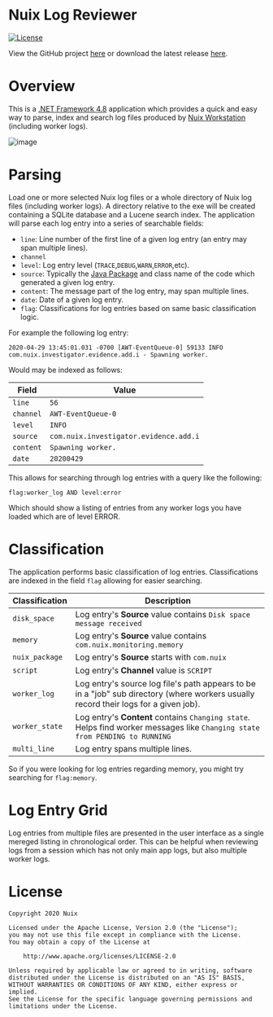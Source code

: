Nuix Log Reviewer
=================

[![License](https://img.shields.io/badge/License-Apache%202.0-blue.svg)](http://www.apache.org/licenses/LICENSE-2.0)

View the GitHub project [here](https://github.com/Nuix/Nuix-Log-Reviewer) or download the latest release [here](https://github.com/Nuix/Nuix-Log-Reviewer/releases).

# Overview

This is a [.NET Framework 4.8](https://dotnet.microsoft.com/download/dotnet-framework/net48) application which provides a quick and easy way to parse, index and search log files produced by [Nuix Workstation](https://www.nuix.com/products/nuixworkstation) (including worker logs).

![image](https://user-images.githubusercontent.com/11775738/81017035-67325d00-8e16-11ea-91df-4b14abd1a41a.png)

# Parsing

Load one or more selected Nuix log files or a whole directory of Nuix log files (including worker logs).  A directory relative to the exe will be created containing a SQLite database and a Lucene search index.  The application will parse each log entry into a series of searchable fields:

- `line`: Line number of the first line of a given log entry (an entry may span multiple lines).
- `channel`
- `level`: Log entry level (`TRACE`,`DEBUG`,`WARN`,`ERROR`,etc).
- `source`: Typically the [Java Package](https://docs.oracle.com/javase/tutorial/java/concepts/package.html) and class name of the code which generated a given log entry.
- `content`: The message part of the log entry, may span multiple lines.
- `date`: Date of a given log entry.
- `flag`: Classifications for log entries based on same basic classification logic.

For example the following log entry:

```
2020-04-29 13:45:01.031 -0700 [AWT-EventQueue-0] 59133 INFO  com.nuix.investigator.evidence.add.i - Spawning worker.
```

Would may be indexed as follows:

| Field | Value |
|-------|-------|
| `line` | `56` |
| `channel` | `AWT-EventQueue-0` |
| `level` | `INFO` |
| `source` | `com.nuix.investigator.evidence.add.i` |
| `content` | `Spawning worker.` |
| `date` | `20200429` |

This allows for searching through log entries with a query like the following:

```
flag:worker_log AND level:error
```

Which should show a listing of entries from any worker logs you have loaded which are of level ERROR.

# Classification

The application performs basic classification of log entries.  Classifications are indexed in the field `flag` allowing for easier searching.

| Classification | Description |
|----------------|-------------|
| `disk_space` | Log entry's **Source** value contains `Disk space message received` |
| `memory` | Log entry's **Source** value contains `com.nuix.monitoring.memory` |
| `nuix_package` | Log entry's **Source** starts with `com.nuix` |
| `script` | Log entry's **Channel** value is `SCRIPT` |
| `worker_log` | Log entry's source log file's path appears to be in a "job" sub directory (where workers usually record their logs for a given job). |
| `worker_state` | Log entry's **Content** contains `Changing state`.  Helps find worker messages like `Changing state from PENDING to RUNNING` |
| `multi_line` | Log entry spans multiple lines. |

So if you were looking for log entries regarding memory, you might try searching for `flag:memory`.

# Log Entry Grid

Log entries from multiple files are presented in the user interface as a single mereged listing in chronological order.  This can be helpful when reviewing logs from a session which has not only main app logs, but also multiple worker logs.

# License

```
Copyright 2020 Nuix

Licensed under the Apache License, Version 2.0 (the "License");
you may not use this file except in compliance with the License.
You may obtain a copy of the License at

    http://www.apache.org/licenses/LICENSE-2.0

Unless required by applicable law or agreed to in writing, software
distributed under the License is distributed on an "AS IS" BASIS,
WITHOUT WARRANTIES OR CONDITIONS OF ANY KIND, either express or implied.
See the License for the specific language governing permissions and
limitations under the License.
```